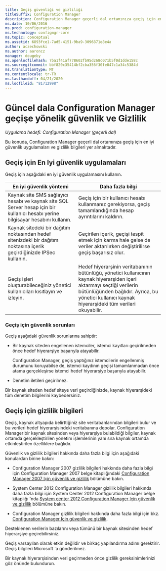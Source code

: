 ```yaml
---
title: Geçiş güvenliği ve gizliliği
titleSuffix: Configuration Manager
description: Configuration Manager geçerli dal ortamınıza geçiş için en iyi güvenlik yöntemlerini ve gizlilik bilgilerini alın.
ms.date: 10/06/2016
ms.prod: configuration-manager
ms.technology: configmgr-core
ms.topic: conceptual
ms.assetid: 6893fce1-7ad5-4151-9ba9-3096871e8e4a
author: aczechowski
ms.author: aaroncz
manager: dougeby
ms.openlocfilehash: 7ba1f41af778602fb95d268c071b5f0d1dde158c
ms.sourcegitcommit: bbf820c35414bf2cba356f30fe047c1a34c5384d
ms.translationtype: MT
ms.contentlocale: tr-TR
ms.lasthandoff: 04/21/2020
ms.locfileid: "81712998"
---
```

# <a name="security-and-privacy-for-migration-to-configuration-manager-current-branch"></a>Güncel dala Configuration Manager geçişe yönelik güvenlik ve Gizlilik

*Uygulama hedefi: Configuration Manager (geçerli dal)*

Bu konuda, Configuration Manager geçerli dal ortamınıza geçiş için en iyi güvenlik uygulamaları ve gizlilik bilgileri yer almaktadır.  

## <a name="security-best-practices-for-migration"></a>Geçiş için En Iyi güvenlik uygulamaları  
 Geçiş için aşağıdaki en iyi güvenlik uygulamasını kullanın.  

|En iyi güvenlik yöntemi|Daha fazla bilgi|  
|----------------------------|----------------------|  
|Kaynak site SMS sağlayıcı hesabı ve kaynak site SQL Server hesap için bir kullanıcı hesabı yerine bilgisayar hesabını kullanın.|Geçiş için bir kullanıcı hesabı kullanmanız gerekiyorsa, geçiş tamamlandığında hesap ayrıntılarını kaldırın.|  
|Kaynak sitedeki bir dağıtım noktasından hedef sitenizdeki bir dağıtım noktasına içerik geçirdiğinizde IPSec kullanın.|Geçirilen içerik, geçişi tespit etmek için karma hale gelse de veriler aktarılırken değiştirilirse geçiş başarısız olur.|  
|Geçiş işleri oluşturabileceğiniz yönetici kullanıcıları kısıtlayın ve izleyin.|Hedef hiyerarşinin veritabanının bütünlüğü, yönetici kullanıcının kaynak hiyerarşiden içeri aktarmayı seçtiği verilerin bütünlüğünden bağlıdır. Ayrıca, bu yönetici kullanıcı kaynak hiyerarşideki tüm verileri okuyabilir.|  

### <a name="security-issues-for-migration"></a>Geçiş için güvenlik sorunları  
Geçiş aşağıdaki güvenlik sorunlarına sahiptir:  

-   Bir kaynak siteden engellenen istemciler, istemci kayıtları geçirilmeden önce hedef hiyerarşiye başarıyla atayabilir.  

     Configuration Manager, geçiş yaptığınız istemcilerin engellenmiş durumunu koruyabilse de, istemci kaydının geçişi tamamlanmadan önce atama gerçekleşirse istemci hedef hiyerarşiye başarıyla atayabilir.  

-   Denetim iletileri geçirilmez.  

Bir kaynak siteden hedef siteye veri geçirdiğinizde, kaynak hiyerarşideki tüm denetim bilgilerini kaybedersiniz.  

## <a name="privacy-information-for-migration"></a>Geçiş için gizlilik bilgileri  
 Geçiş, kaynak altyapıda belirttiğiniz site veritabanlarından bilgileri bulur ve bu verileri hedef hiyerarşisindeki veritabanına depolar. Configuration Manager bir kaynak sitesinden veya hiyerarşiye bulabildiği bilgiler, kaynak ortamda gerçekleştirilen yönetim işlemlerinin yanı sıra kaynak ortamda etkinleştirilen özelliklere bağlıdır.  

 Güvenlik ve gizlilik bilgileri hakkında daha fazla bilgi için aşağıdaki konulardan birine bakın:  

-   Configuration Manager 2007 gizlilik bilgileri hakkında daha fazla bilgi için Configuration Manager 2007 belge kitaplığındaki [Configuration Manager 2007 Için güvenlik ve gizlilik](https://go.microsoft.com/fwlink/p/?LinkId=216450) bölümüne bakın.  

-   System Center 2012 Configuration Manager gizlilik bilgileri hakkında daha fazla bilgi için System Center 2012 Configuration Manager belge kitaplığı 'nda [System center 2012 Configuration Manager Için güvenlik ve gizlilik](https://technet.microsoft.com/library/gg682033.aspx) bölümüne bakın.  

-   Configuration Manager gizlilik bilgileri hakkında daha fazla bilgi için bkz. [Configuration Manager Için güvenlik ve gizlilik](../../core/plan-design/security/security-and-privacy.md).  

Desteklenen verilerin bazılarını veya tümünü bir kaynak sitesinden hedef hiyerarşiye geçirebilirsiniz.  

Geçiş varsayılan olarak etkin değildir ve birkaç yapılandırma adımı gerektirir. Geçiş bilgileri Microsoft 'a gönderilmez.  

Bir kaynak hiyerarşisinden veri geçirmeden önce gizlilik gereksinimlerinizi göz önünde bulundurun.  

